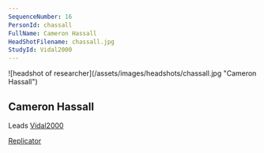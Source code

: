 ```yaml
---
SequenceNumber: 16
PersonId: chassall
FullName: Cameron Hassall
HeadShotFilename: chassall.jpg
StudyId: Vidal2000
---
```

<a name="chassall">
![headshot of researcher](/assets/images/headshots/chassall.jpg "Cameron Hassall")

## Cameron Hassall



Leads [Vidal2000](/replications/#Vidal2000)



[Replicator]("replicator")